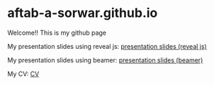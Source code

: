 # aftab-a-sorwar.github.io
Welcome!! This is my github page

My presentation slides using reveal js:
[presentation slides (reveal js)](presentation_reveal_js.pdf)

My presentation slides using beamer:
[presentation slides (beamer)](presentation_beamer.pdf)

My CV:
[CV](CV_Aftab.pdf)

